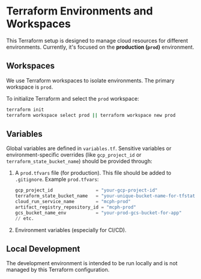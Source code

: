# Terraform Environments and Workspaces

This Terraform setup is designed to manage cloud resources for different environments. Currently, it's focused on the **production (`prod`)** environment.

## Workspaces

We use Terraform workspaces to isolate environments. The primary workspace is `prod`.

To initialize Terraform and select the `prod` workspace:
```bash
terraform init
terraform workspace select prod || terraform workspace new prod
```

## Variables

Global variables are defined in `variables.tf`.
Sensitive variables or environment-specific overrides (like `gcp_project_id` or `terraform_state_bucket_name`) should be provided through:

1.  A `prod.tfvars` file (for production). This file should be added to `.gitignore`.
    Example `prod.tfvars`:
    ```tfvars
    gcp_project_id                = "your-gcp-project-id"
    terraform_state_bucket_name   = "your-unique-bucket-name-for-tfstate"
    cloud_run_service_name        = "mcph-prod"
    artifact_registry_repository_id = "mcph-prod"
    gcs_bucket_name_env           = "your-prod-gcs-bucket-for-app"
    // etc.
    ```
2.  Environment variables (especially for CI/CD).

## Local Development

The development environment is intended to be run locally and is not managed by this Terraform configuration.
```
